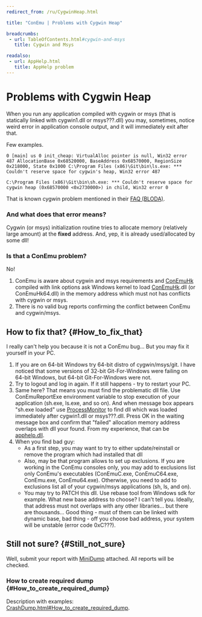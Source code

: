 ```yaml
---
redirect_from: /ru/CygwinHeap.html

title: "ConEmu | Problems with Cygwin Heap"

breadcrumbs:
 - url: TableOfContents.html#cygwin-and-msys
   title: Cygwin and Msys

readalso:
 - url: AppHelp.html
   title: AppHelp problem
---
```


# Problems with Cygwin Heap

When you run any application compiled with cygwin or msys
(that is statically linked with cygwin1.dll or msys???.dll)
you may, sometimes, notice weird error in application console output,
and it will immediately exit after that.

Few examples.

~~~
0 [main] us 0 init_cheap: VirtualAlloc pointer is null, Win32 error 487 AllocationBase 0x68520000, BaseAddress 0x68570000, RegionSize 0x218000, State 0x1000 C:\Program Files (x86)\Git\bin\ls.exe: *** Couldn't reserve space for cygwin's heap, Win32 error 487

C:\Program Files (x86)\Git\bin\sh.exe: *** Couldn't reserve space for cygwin heap (0x68570000 <0x2730000>) in child, Win32 error 0
~~~

That is known cygwin problem mentioned in their [FAQ (BLODA)](https://cygwin.com/faq/faq.html#faq.using.bloda).


### And what does that error means?

Cygwin (or msys) initialization routine tries to allocate memory (relatively large amount)
at the **fixed** address. And, yep, it is already used/allocated by some dll!


### Is that a ConEmu problem?

No!

1. ConEmu is aware about cygwin and msys requirements and [ConEmuHk](ConEmuHk.html)
compiled with link options ask Windows kernel to load [ConEmuHk](ConEmuHk.html).dll
(or ConEmuHk64.dll) in the memory address which must not has conflicts with cygwin or msys.
2. There is no valid bug reports confirming the conflict between ConEmu and cygwin/msys.


## How to fix that?  {#How_to_fix_that}

I really can't help you because it is not a ConEmu bug... But you may fix it yourself in your PC.

1. If you are on 64-bit Windows try 64-bit distro of cygwin/msys/git.
I have noticed that some versions of 32-bit Git-For-Windows were failing on 64-bit Windows,
but 64-bit Git-For-Windows were not. 
2. Try to logout and log in again. If it still happens - try to restart your PC.
3. Same here? That means you must find the problematic dll file. Use ConEmuReportExe environment
variable to stop execution of your application (sh.exe, ls.exe, and so on).
And when message box appears "sh.exe loaded" use [ProcessMonitor](ProcessMonitor.html)
to find dll which was loaded immediately after cygwin1.dll or msys???.dll.
Press OK in the waiting message box and confirm that "failed" allocation memory
address overlaps with dll your found. From my experience, that can be [apphelp.dll](AppHelp.html).
4. When you find bad guy:
    * As a first step, you may want to try to either update/reinstall or remove the program which had installed that dll
    * Also, may be that program allows to set up exclusions. If you are working in the ConEmu consoles only, you may add to exclusions list only ConEmu's executables (ConEmuC.exe, ConEmuC64.exe, ConEmu.exe, ConEmu64.exe). Otherwise, you need to add to exclusions list all of your cygwin/msys applications (sh, ls, and on).
    * You may try to PATCH this dll. Use rebase tool from Windows sdk for example. What new base address to choose? I can't tell you. Ideally, that address must not overlaps with any other libraries... but there are thousands... Good thing - must of them can be linked with dynamic base, bad thing - off you choose bad address, your system will be unstable (error code 0xC???).


## Still not sure?  {#Still_not_sure}

Well, submit your report with [MiniDump](MemoryDump.html) attached. All reports will be checked.


### How to create required dump   {#How_to_create_required_dump}

Description with examples:
[CrashDump.html#How_to_create_required_dump](CrashDump.html#How_to_create_required_dump).
